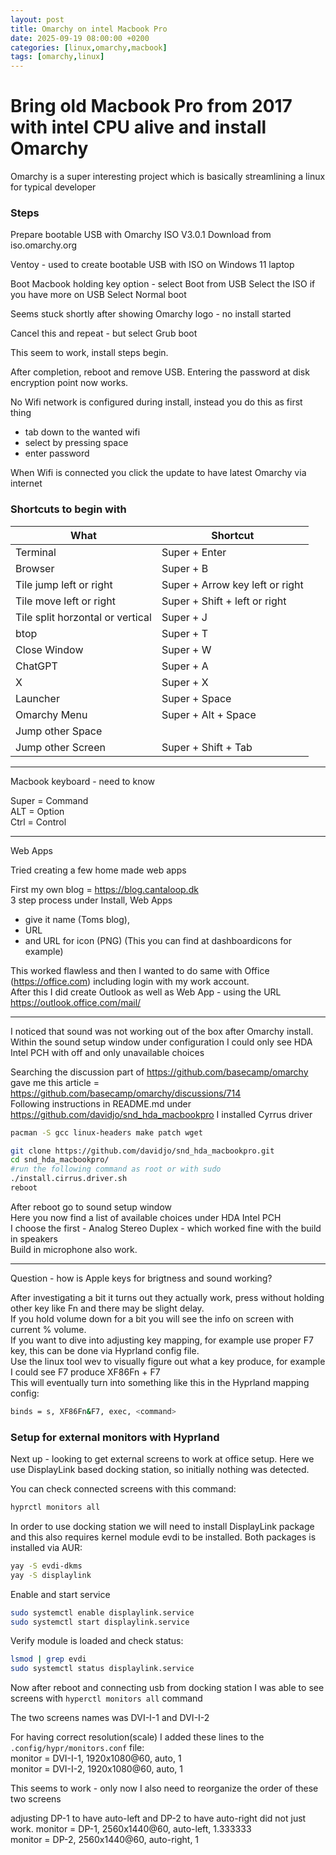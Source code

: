 ```yaml
---
layout: post
title: Omarchy on intel Macbook Pro
date: 2025-09-19 08:00:00 +0200
categories: [linux,omarchy,macbook]
tags: [omarchy,linux]
---
```


# Bring old Macbook Pro from 2017 with intel CPU alive and install Omarchy

Omarchy is a super interesting project which is basically streamlining a linux for typical developer

### Steps

Prepare bootable USB with Omarchy ISO V3.0.1
Download from iso.omarchy.org

Ventoy - used to create bootable USB with ISO on Windows 11 laptop


Boot Macbook holding key option - select Boot from USB
Select the ISO if you have more on USB
Select Normal boot

Seems stuck shortly after showing Omarchy logo - no install started

Cancel this and repeat - but select Grub boot 

This seem to work, install steps begin.

After completion, reboot and remove USB.
Entering the password at disk encryption point now works.

No Wifi network is configured during install, instead you do this as first thing
- tab down to the wanted wifi
- select by pressing space
- enter password 

When Wifi is connected you click the update to have latest Omarchy via internet

### Shortcuts to begin with

| What                             | Shortcut                          |
|----------------------------------|-----------------------------------|
| Terminal                         | Super + Enter                    |
| Browser                          | Super + B                        |
| Tile jump left or right          | Super + Arrow key left or right  |
| Tile move left or right          | Super + Shift + left or right    |
| Tile split horzontal or vertical | Super + J                        |
| btop                             | Super + T                        |
| Close Window                     | Super + W                        |
| ChatGPT                          | Super + A                        |
| X                                | Super + X                        |
| Launcher                         | Super + Space                    |
| Omarchy Menu                     | Super + Alt + Space              |
| Jump other Space                 |                                  |
| Jump other Screen                | Super + Shift + Tab              |

  
----------------------------------------------
  

Macbook keyboard - need to know  

Super = Command  
ALT = Option  
Ctrl = Control  

----------------------------------------------
Web Apps

Tried creating a few home made web apps

First my own blog = https://blog.cantaloop.dk<br>
3 step process under Install, Web Apps<br> 
- give it name (Toms blog),<br>
- URL<br>
- and URL for icon (PNG) (This you can find at dashboardicons for example)

This worked flawless and then I wanted to do same with Office (https://office.com) including login with my work account.<br>
After this I did create Outlook as well as Web App - using the URL https://outlook.office.com/mail/<br>

---------------------------------------------

I noticed that sound was not working out of the box after Omarchy install. Within the sound setup window under configuration I could only see HDA Intel PCH with off and only unavailable choices<br>

Searching the discussion part of https://github.com/basecamp/omarchy gave me this article = https://github.com/basecamp/omarchy/discussions/714<br>
Following instructions in README.md under https://github.com/davidjo/snd_hda_macbookpro I installed Cyrrus driver

```bash
pacman -S gcc linux-headers make patch wget
```

```bash
git clone https://github.com/davidjo/snd_hda_macbookpro.git
cd snd_hda_macbookpro/
#run the following command as root or with sudo
./install.cirrus.driver.sh
reboot
```
After reboot go to sound setup window<br>
Here you now find a list of available choices under HDA Intel PCH<br>
I choose the first - Analog Stereo Duplex - which worked fine with the build in speakers<br>
Build in microphone also work.

--------------
Question - how is Apple keys for brigtness and sound working?

After investigating a bit it turns out they actually work, press without holding other key like Fn and there may be slight delay.<br>
If you hold volume down for a bit you will see the info on screen with current % volume.<br>
If you want to dive into adjusting key mapping, for example use proper F7 key, this can be done via Hyprland config file.<br>
Use the linux tool wev to visually figure out what a key produce, for example I could see F7 produce XF86Fn + F7<br>
This will eventually turn into something like this in the Hyprland mapping config:
```bash
binds = s, XF86Fn&F7, exec, <command>
```

### Setup for external monitors with Hyprland

Next up - looking to get external screens to work at office setup.
Here we use DisplayLink based docking station, so initially nothing was detected.

You can check connected screens with this command:
```bash
hyprctl monitors all
```

In order to use docking station we will need to install DisplayLink package and this also requires kernel module evdi to be installed.
Both packages is installed via AUR:
```bash
yay -S evdi-dkms
yay -S displaylink
```

Enable and start service

```bash
sudo systemctl enable displaylink.service
sudo systemctl start displaylink.service
```
Verify module is loaded and check status:
```bash
lsmod | grep evdi
sudo systemctl status displaylink.service
```
Now after reboot and connecting usb from docking station I was able to see screens with `hyperctl monitors all` command

The two screens names was DVI-I-1 and DVI-I-2

For having correct resolution(scale) I added these lines to the `.config/hypr/monitors.conf` file:<br>
monitor = DVI-I-1, 1920x1080@60, auto, 1<br>
monitor = DVI-I-2, 1920x1080@60, auto, 1<br>

This seems to work - only now I also need to reorganize the order of these two screens

adjusting DP-1 to have auto-left and DP-2 to have auto-right did not just work.
monitor = DP-1, 2560x1440@60, auto-left, 1.333333<br>
monitor = DP-2, 2560x1440@60, auto-right, 1<br>

